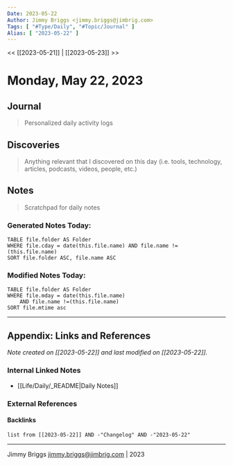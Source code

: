 ```yaml
---
Date: 2023-05-22
Author: Jimmy Briggs <jimmy.briggs@jimbrig.com>
Tags: [ "#Type/Daily", "#Topic/Journal" ]
Alias: [ "2023-05-22" ]
---
```


<< [[2023-05-21]] | [[2023-05-23]] >>

# Monday, May 22, 2023

## Journal

> Personalized daily activity logs

## Discoveries

> Anything relevant that I discovered on this day (i.e. tools, technology, articles, podcasts, videos, people, etc.)

## Notes

> Scratchpad for daily notes

### Generated Notes Today:

```dataview
TABLE file.folder AS Folder 
WHERE file.cday = date(this.file.name) AND file.name !=(this.file.name) 
SORT file.folder ASC, file.name ASC
```

### Modified Notes Today:

```dataview
TABLE file.folder AS Folder
WHERE file.mday = date(this.file.name) 
	AND file.name !=(this.file.name)
SORT file.mtime asc
```

***

## Appendix: Links and References

*Note created on [[2023-05-22]] and last modified on [[2023-05-22]].*

### Internal Linked Notes

- [[Life/Daily/_README|Daily Notes]]

### External References

#### Backlinks

```dataview
list from [[2023-05-22]] AND -"Changelog" AND -"2023-05-22"
```


***

Jimmy Briggs <jimmy.briggs@jimbrig.com> | 2023